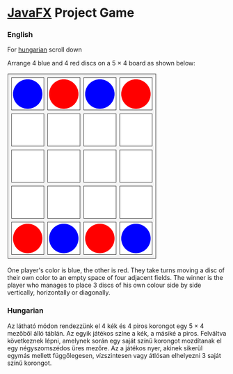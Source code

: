 # [JavaFX](https://openjfx.io/) Project Game


### English
For [hungarian](#hungarian) scroll down

Arrange 4 blue and 4 red discs on a 5 × 4 board as shown below:

![#gameLayout.png](src/main/resources/gameLayout.png 'gameLayout.png')

One player's color is blue, the other is red. They take 
turns moving a disc of their own color to an empty space
of four adjacent fields. The winner is the player
who manages to place 3 discs of his own colour side by 
side vertically, horizontally or diagonally.

### Hungarian

Az látható módon rendezzünk el 4 kék és 4 piros korongot egy 5 × 4
mezőből álló táblán. Az egyik játékos színe a kék, a másiké a piros. Felváltva
következnek lépni, amelynek során egy saját színű korongot mozdítanak el
egy négyszomszédos üres mezőre. Az a játékos nyer, akinek sikerül egymás
mellett függőlegesen, vízszintesen vagy átlósan elhelyezni 3 saját színű korongot.

